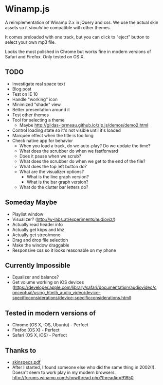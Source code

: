 # Winamp.js

A reimplementation of Winamp 2.x in jQuery and css. We use the actual skin
assets so it *should* be compatible with other themes.

It comes preloaded with one track, but you can click to "eject" button to
select your own mp3 file.

Looks the most polished in Chrome but works fine in modern versions of Safari
and Firefox. Only tested on OS X.

## TODO

- Investigate real space text
- Blog post
- Test on IE 10
- Handle "working" icon
- Minimized "shade" view
- Better presentation around it
- Test other themes
- Tool for selecting a theme
    - Maybe http://gildas-lormeau.github.io/zip.js/demos/demo2.html
- Control loading state so it's not visible until it's loaded
- Marquee effect when the title is too long
- Check native app for behavior
    - When you load a track, do we auto-play? Do we update the time?
    - What does the scrubber do when we fastforward
    - Does it pause when we scrub?
    - What does the scrubber do when we get to the end of the file?
    - What does the top left button do?
    - What are the visualizer options?
        - What is the line graph version?
        - What is the bar graph version?
    - What do the clutter bar letters do?

## Someday Maybe

- Playlist window
- Visualizer? (http://w-labs.at/experiments/audioviz/)
- Actually read header info
- Actually get kbps and khz
- Actually get streo/mono
- Drag and drop file selection
- Make the window draggable
- Responsive css so it looks reasonable on my phone

## Currently Impossible

- Equalizer and balance?
- Get volume working on iOS devices
  (https://developer.apple.com/library/safari/documentation/audiovideo/conceptual/using_html5_audio_video/device-specificconsiderations/device-specificconsiderations.html)

## Tested in modern versions of

- Chrome (OS X, iOS, Ubuntu) - Perfect
- Firefox (OS X) - Perfect
- Safari (OS X, iOS) - Perfect

## Thanks to

- [skinspecs.pdf](http://members.xoom.it/skinart/tutorial/skinspecs..pdf)
- After I started, I found someone else who did the same thing in 2002(!).
  Doesn't seem to work play in my modern browsers. http://forums.winamp.com/showthread.php?threadid=91850
